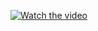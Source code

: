 [![Watch the video](https://i.stack.imgur.com/Vp2cE.png)]([[https://youtu.be/vt5fpE0bzSY](https://github.com/A-M-Alizadeh/MAD_G39/blob/main/screenshots/Screen_recording_20240116_225632.mp4)](https://github.com/A-M-Alizadeh/MAD_G39/blob/main/screenshots/Screen_recording_20240116_225632.mp4)https://github.com/A-M-Alizadeh/MAD_G39/blob/main/screenshots/Screen_recording_20240116_225632.mp4)
